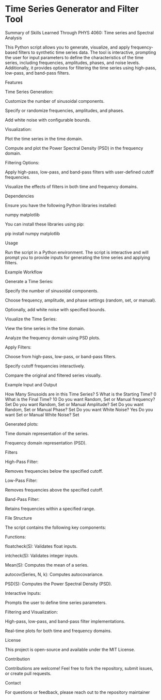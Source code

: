 # Time Series Generator and Filter Tool
Summary of Skills Learned Through PHYS 4060: Time series and Spectral Analysis

This Python script allows you to generate, visualize, and apply frequency-based filters to synthetic time series data. The tool is interactive, prompting the user for input parameters to define the characteristics of the time series, including frequencies, amplitudes, phases, and noise levels. Additionally, it provides options for filtering the time series using high-pass, low-pass, and band-pass filters.

Features

Time Series Generation:

Customize the number of sinusoidal components.

Specify or randomize frequencies, amplitudes, and phases.

Add white noise with configurable bounds.

Visualization:

Plot the time series in the time domain.

Compute and plot the Power Spectral Density (PSD) in the frequency domain.

Filtering Options:

Apply high-pass, low-pass, and band-pass filters with user-defined cutoff frequencies.

Visualize the effects of filters in both time and frequency domains.

Dependencies

Ensure you have the following Python libraries installed:

numpy
matplotlib

You can install these libraries using pip:

pip install numpy matplotlib

Usage

Run the script in a Python environment. The script is interactive and will prompt you to provide inputs for generating the time series and applying filters.

Example Workflow

Generate a Time Series:

Specify the number of sinusoidal components.

Choose frequency, amplitude, and phase settings (random, set, or manual).

Optionally, add white noise with specified bounds.

Visualize the Time Series:

View the time series in the time domain.

Analyze the frequency domain using PSD plots.

Apply Filters:

Choose from high-pass, low-pass, or band-pass filters.

Specify cutoff frequencies interactively.

Compare the original and filtered series visually.

Example Input and Output

How Many Sinusoids are in this Time Series? 5
What is the Starting Time? 0
What is the Final Time? 10
Do you want Random, Set or Manual frequency? Set
Do you want Random, Set or Manual Amplitude? Set
Do you want Random, Set or Manual Phase? Set
Do you want White Noise? Yes
Do you want Set or Manual White Noise? Set

Generated plots:

Time domain representation of the series.

Frequency domain representation (PSD).

Filters

High-Pass Filter:

Removes frequencies below the specified cutoff.

Low-Pass Filter:

Removes frequencies above the specified cutoff.

Band-Pass Filter:

Retains frequencies within a specified range.

File Structure

The script contains the following key components:

Functions:

floatcheck(S): Validates float inputs.

intcheck(S): Validates integer inputs.

Mean(S): Computes the mean of a series.

autocov(Series, N, k): Computes autocovariance.

PSD(S): Computes the Power Spectral Density (PSD).

Interactive Inputs:

Prompts the user to define time series parameters.

Filtering and Visualization:

High-pass, low-pass, and band-pass filter implementations.

Real-time plots for both time and frequency domains.

License

This project is open-source and available under the MIT License.

Contribution

Contributions are welcome! Feel free to fork the repository, submit issues, or create pull requests.

Contact

For questions or feedback, please reach out to the repository maintainer
